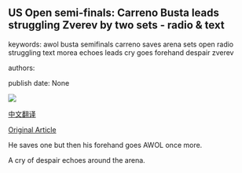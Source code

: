 ## US Open semi-finals: Carreno Busta leads struggling Zverev by two sets - radio & text

keywords: awol busta semifinals carreno saves arena sets open radio struggling text morea echoes leads cry goes forehand despair zverev

authors: 

publish date: None

![](https://www.bbc.com//m.files.bbci.co.uk/modules/bbc-morph-sport-seo-meta/1.19.0/images/bbc-sport-logo.png)

[中文翻译](US%20Open%20semi-finals%3A%20Carreno%20Busta%20leads%20struggling%20Zverev%20by%20two%20sets%20-%20radio%20%26%20text_zh.md)

[Original Article](https://www.bbc.com/sport/live/tennis/50974849)

He saves one but then his forehand goes AWOL once more.

A cry of despair echoes around the arena.